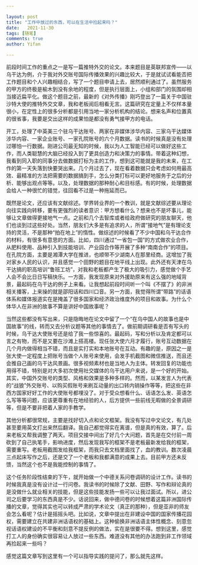 ```yaml
---

layout: post
title: "工作中放过的东西，可以在生活中捡起来吗？"
date:   2021-11-30
tags: [随笔]
comments: true
author: Yifan

---
```


前段时间工作的重点之一是写一篇推特外交的论文。本来题目是英联邦宣传——以乌干达为例，介于我对外交账号国际传播效果的兴趣比较大，于是就试试看能否把工作题目和个人兴趣相结合，写了一个题目申请上去，居然顺利通过了。虽然服务的甲方的终极是榆木到没有余地的程度，但是执行层面上，小组和部门的氛围却相当接近扁平化。做这个题目之前，最新的《对外传播》刚巧登出了一篇关于中国驻沙特大使的推特外交文章，我和老板阅后相看无言。这篇研究在定量上不仅样本量很小，在定性上的很多分析都是引用当地一家分析机构的结论。想来名声和位置真的很省事，我要是交出这样的成果怕是都没有勇气接甲方的电话。

开工，处理了中英美三个驻乌干达账号、两家在非媒体涉华内容、三家乌干达媒体涉华内容、一家企业账号、一家孔院账号的六个月数据。读书的时候真是没有处理过哪怕一行数据。刚进公司最无知的时候，我以为人工智能已经可以做好这些工作，而人类聪慧的大脑已经投入到了更具创造力和决策力的事情。带着这种幻想，我看到同入职的同事分去做数据打标为主的工作，想到这可能就是我的未来，在工作的第一天失落到快要哭出来。几个月过去了，现在看着数据只会考虑如何用最高效、最精准的方法把需要的数据搞到手，怎么分类打标可以更好地服务于之后的分析、能够出观点等等。以及，处理数据的那种耐心和目标感。有的时候，处理数据会给人一种很忙的错觉，往回看不过是一种拖延而已。

既然是论文，还应该有文献综述。学界转业界的一个教训，就是文献综述要从理论向往实践向转移，要有更强烈的读者意识：甲方想看什么？想来也不是坏事儿，能够让文章做得更接地气一点。之前和几个去智库或者给政府做研究的朋友聊天，他们也谈到过这些好处。当然，朋友们大多是有追求的人，所谓“接地气”是有理论支持的灵活，不是那种“拍在地上”的惰性。做综述的时候看了不少中国和乌干达合作的材料，有很多有意思的方面。比如，四川通过“一省包一国”的方式做农业合作，从肥料使用、品种引入到技能培训、产业园合作等开展了多种“南南合作”的项目。在孔院方面，主要是湘潭大学在推进，也顺带不少湖南人在那里经商。这增加了我对家乡人民的认识，并且感觉一个田野的题目在地平线上出现。此外还有天津在乌干达搞的职高培训“鲁班工坊”，对我和老板都产生了极大的吸引力，感觉做个手艺人会不会比日日写稿快乐。一方面，我发现原来对外援助原来有这么强的地域背景，最起码在乌干达的例子上来看。让我想起前段时间听一个叫《不摆了》的非洲相关播客，上来操的就是邵阳话和四川口音。另一方面，我觉得所谓“带路”的话语体系和媒体报道实在是掩盖了很多国家和经济政治维度外的项目和故事。为什么个体华人在非洲的故事不算是讲好中国故事呢？

当然这些都没有写出来，只是隐晦地在论文中留了一个“在乌中国人的故事也是中国故事”的线，转而又去分析议题等其他的事情去了。做前期调研看是否有写头的时候，乌干达大使账号还是给了我一些惊喜的。最起码，写和分析以及肯定都可以言之有物，而不是又要在沙滩上搭高楼。现任张大使六月才履行，账号互动数据在几个月内做得相当不错，而且是实打实和本地账号在互动。有趣的是，原因之一是张大使一定程度上把账号当做个人账号来使用，会发手机截图和微信推送，而且还会推自己画的乌干达风景画。很多视频素材也是当地人为主体。转发回复的功能也用得不错，特别是对大多初次使用社交媒体的乌干达用户来说，是一个好的开始。其实，中国外交账号的类型、风格和效果是多种多样的。然而，以某发言人为代表的“战狼”外交账号、以购买假账号来刷互动量的出口转内销操作等等，把这些在非西方国家好好工作的大使账号都埋没了。对于受众想看什么、话语怎么发、英语怎么写等等问题，应该更尊重有在地经验的人，后方提供一些前线无暇做的全景调研等，但是不要非把着人家的手教学。

其他分析都很常规，主要是找好切入点和论文框架。我没有写过中文论文，有几处甚至要用英文打出来然后翻译。我自己都觉得实在离谱，但是真的有效，算了。后来老板又帮我调整了两天。项目交接中间出了好几个大问题，首先是在交付前一周砍到了自己执笔手，影响进度，然后发现我写的框架不是老板最新发给我的框架，需要重写。老板用截图发给我框架，而我只去文档里面找了，血的教训。数次凌晨三点起床写作之后，还是交了一个老板和我都满意的成果上去。目前甲方还未反馈，当然这个也不是我能控制的事情了。

这个任务阶段性结束的下午，就开始做一个中德关系问卷调研的设计工作。读书的时候我真是没有设计过一行问卷。我读书的时候除了文献、田野、写作和辩论真的是没做什么就业相关的技能，但是这些技能发扬一些可以让我过面试。所以，进公司之后要学习的东西真是不少。话说回来，做中德问卷的时候想着这篇非洲国际传播的文章，觉得其实也可以转成严肃的学术论文（真正的那种），但是亚非的师友会怎么看呢？估计是摇摇头吧。比如说，文章中提出在非建设中国的国家传播花园权，需要建立在共建非洲话语权的基础上。这种偷换非洲话语主体性概念、刻意忽视话语权建设的不平衡和刻意不提反例的做法，实在是很要不得。想到这里，感觉打工人的身份确实很容易让人放过一些东西。难道没有其他的办法跑到非工作领域再捡起来一些吗？

感觉这篇文章写到这里有一个可以指导实践的提问了，那么就先这样。
